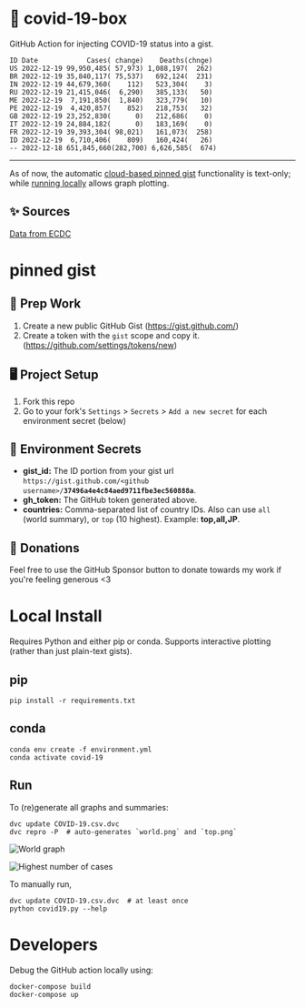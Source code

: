 # 🏥 covid-19-box

GitHub Action for injecting COVID-19 status into a gist.

```
ID Date            Cases( change)    Deaths(chnge)
US 2022-12-19 99,950,485( 57,973) 1,088,197(  262)
BR 2022-12-19 35,840,117( 75,537)   692,124(  231)
IN 2022-12-19 44,679,360(    112)   523,304(    3)
RU 2022-12-19 21,415,046(  6,290)   385,133(   50)
ME 2022-12-19  7,191,850(  1,840)   323,779(   10)
PE 2022-12-19  4,420,857(    852)   218,753(   32)
GB 2022-12-19 23,252,830(      0)   212,686(    0)
IT 2022-12-19 24,884,182(      0)   183,169(    0)
FR 2022-12-19 39,393,304( 98,021)   161,073(  258)
ID 2022-12-19  6,710,406(    809)   160,424(   26)
-- 2022-12-18 651,845,660(282,700) 6,626,585(  674)
```

---

As of now, the automatic [cloud-based pinned gist](#pinned-gist) functionality is text-only;
while [running locally](#local-install) allows graph plotting.

## ✨ Sources

[Data from ECDC](https://www.ecdc.europa.eu/en/publications-data/download-todays-data-geographic-distribution-covid-19-cases-worldwide)

# pinned gist

## 🎒 Prep Work
1. Create a new public GitHub Gist (https://gist.github.com/)
1. Create a token with the `gist` scope and copy it. (https://github.com/settings/tokens/new)

## 🖥 Project Setup
1. Fork this repo
1. Go to your fork's `Settings` > `Secrets` > `Add a new secret` for each environment secret (below)

## 🤫 Environment Secrets
- **gist_id:** The ID portion from your gist url `https://gist.github.com/<github username>/`**`37496a4e4c84aed9711fbe3ec560888a`**.
- **gh_token:** The GitHub token generated above.
- **countries:** Comma-separated list of country IDs. Also can use `all` (world summary), or `top` (10 highest). Example: **top,all,JP**.

## 💸 Donations

Feel free to use the GitHub Sponsor button to donate towards my work if you're feeling generous <3

# Local Install

Requires Python and either pip or conda. Supports interactive plotting (rather than just plain-text gists).

## pip

```
pip install -r requirements.txt
```

## conda

```
conda env create -f environment.yml
conda activate covid-19
```

## Run

To (re)generate all graphs and summaries:

```
dvc update COVID-19.csv.dvc
dvc repro -P  # auto-generates `world.png` and `top.png`
```

![World graph](world.png)

![Highest number of cases](top.png)

To manually run,

```
dvc update COVID-19.csv.dvc  # at least once
python covid19.py --help
```

# Developers

Debug the GitHub action locally using:

```
docker-compose build
docker-compose up
```
